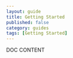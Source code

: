 ```yaml
---
layout: guide
title: Getting Started
published: false
category: guides
tags: [Getting Started]
---
```


DOC CONTENT 
